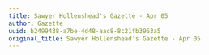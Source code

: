 ```yaml
---
title: Sawyer Hollenshead's Gazette - Apr 05
author: Gazette
uuid: b2499438-a7be-4d48-aac8-8c21fb3963a5
original_title: Sawyer Hollenshead's Gazette - Apr 05
---
```


